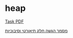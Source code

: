 # heap
[Task PDF](https://github.com/semkot/heap/files/10410637/proj2.-.2022a.pdf)

[מסמך הגשה חלק תיאורטי וסיבוכיות](https://docs.google.com/document/d/1nD_tyehruQ-5nqF3WkVCWv05aGwHXJUVyxpIi5J8NAk/edit?usp=sharing)
